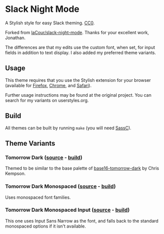 # Slack Night Mode
A Stylish style for easy Slack theming. [CC0](http://creativecommons.org/publicdomain/zero/1.0/).

Forked from [laCour/slack-night-mode](https://github.com/laCour/slack-night-mode). Thanks for your excellent work, Jonathan.

The differences are that my edits use the custom font, when set, for input fields in addition to text display.
I also added my preferred theme variants.

## Usage

This theme requires that you use the Stylish extension for your browser (available for [Firefox](https://addons.mozilla.org/en-US/firefox/addon/stylish/), [Chrome](https://chrome.google.com/webstore/detail/stylish/fjnbnpbmkenffdnngjfgmeleoegfcffe), and [Safari](http://sobolev.us/stylish/)).

Further usage instructions may be found at the original project. You can search for my variants on userstyles.org.

## Build

All themes can be built by running `make` (you will need [SassC](http://sass-lang.com/libsass)).

## Theme Variants

### Tomorrow Dark ([source](scss/themes/_tomorrow_dark.scss) - [build](css/variants/tomorrow_dark.css))

Themed to be similar to the base palette of [base16-tomorrow-dark](https://github.com/chriskempson/base16) by Chris Kempson.

### Tomorrow Dark Monospaced ([source](scss/themes/_tomorrow_dark-monospaced.scss) - [build](css/variants/tomorrow_dark-monospaced.css))

Uses monospaced font families.

### Tomorrow Dark Monospaced Input ([source](scss/themes/_tomorrow_dark-monospaced-input.scss) - [build](css/variants/tomorrow_dark-monospaced-input.css))

This one uses Input Sans Narrow as the font, and falls back to the standard monospaced options if it isn't available.
